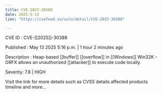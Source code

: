 ```yaml
---
title: CVE-2025-30388
date: 2025-5-13
lien: "https://cvefeed.io/vuln/detail/CVE-2025-30388"

---
```


CVE ID : CVE-[[2025]]-30388

Published :  May 13
2025
5:16 p.m. | 1 hour
2 minutes ago

Description : Heap-based [[buffer]] [[overflow]] in [[Windows]] Win32K - GRFX allows an unauthorized [[attacker]] to execute code locally.

Severity: 7.8 | HIGH

Visit the link for more details
such as CVSS details
affected products
timeline
and more...
